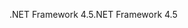 <span data-ttu-id="acfb9-101">.NET Framework 4.5</span><span class="sxs-lookup"><span data-stu-id="acfb9-101">.NET Framework 4.5</span></span>